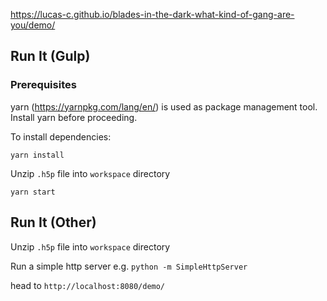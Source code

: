 <https://lucas-c.github.io/blades-in-the-dark-what-kind-of-gang-are-you/demo/>

## Run It (Gulp)

### Prerequisites
yarn (https://yarnpkg.com/lang/en/) is used as package management tool. Install yarn before proceeding.


To install dependencies:
```
yarn install
```

Unzip `.h5p` file into `workspace` directory

```
yarn start
```

## Run It (Other)

Unzip `.h5p` file into `workspace` directory

Run a simple http server e.g. `python -m SimpleHttpServer`

head to `http://localhost:8080/demo/`
